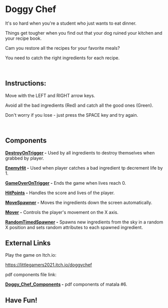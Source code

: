 # Doggy Chef

It's so hard when you're a student who just wants to eat dinner.

Things get tougher when you find out that your dog ruined your kitchen and your recipe book.

Cam you restore all the recipes for your favorite meals?

You need to catch the right ingredients for each recipe.

<br/>

## Instructions:

Move with the LEFT and RIGHT arrow keys.

Avoid all the bad ingredients (Red) and catch all the good ones (Green).

Don't worry if you lose - just press the SPACE key and try again.

<br/>

## Components

**[DestroyOnTrigger](Assets/Scripts/DestroyOnTrigger.cs) -** Used by all ingredients to destroy themselves when grabbed by player.
<br />

**[EnemyHit](Assets/Scripts/EnemyHit.cs) -** Used when player catches a bad ingredient tp decrement life by 1.
<br />

**[GameOverOnTrigger](Assets/Scripts/GameOverOnTrigger.cs) -** Ends the game when lives reach 0.
<br />

**[HitPoints](Assets/Scripts/HitPoints.cs) -** Handles the score and lives of the player.
<br />

**[MoveSpawner](Assets/Scripts/MoveSpawner.cs) -** Moves the ingredients down the screen automatically.
<br />

**[Mover](Assets/Scripts/Mover.cs) -** Controls the player's movement on the X axis.
<br />

**[RandomTimedSpawner](Assets/Scripts/RandomTimedSpawner.cs) -** Spawns new ingredients from the sky in a random X position and sets random attributes to each spawned ingredient.
<br />

## External Links

Play the game on Itch.io:

https://littlegamers2021.itch.io/doggychef

pdf components file link:
<br />

**[Doggy_Chef_Components](Doggy_Chef_Components.pdf) -** pdf components of matala #6. 

## **Have Fun!**

